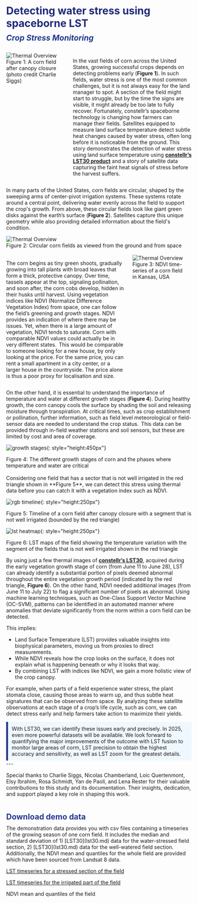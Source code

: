 <h1 <span style="color: #202A78;margin-bottom: 5px;">Detecting water stress using spaceborne LST </span></h1>
<h2 style="margin-top: 10px; margin-bottom: 10px; color: #24398F;"><em>Crop Stress Monitoring</em></h2>

<br>

<div style="display: flex; align-items: flex-start; justify-content: flex-start; gap: 20px;">
<div style="flex: 1;">
    <img src="https://public-data-213979744349.s3.eu-central-1.amazonaws.com/water-stress-story/corn.jpg" alt="Thermal Overview" style="max-width: 400px; height: auto;">
    <figcaption>Figure 1: A corn field after canopy closure <br> (photo credit Charlie Siggs)</figcaption>
</div>
<div style="flex: 2;">
    <p>
    In the vast fields of corn across the United States, growing successful crops depends on detecting problems early (<strong>Figure 1</strong>). In such fields, water stress is one of the most common challenges, but it is not always easy for the land manager to spot. A section of the field might start to struggle, but by the time the signs are visible, it might already be too late to fully recover. Fortunately, constellr’s spaceborne technology is changing how farmers can manage their fields. Satellites equipped to measure land surface temperature detect subtle heat changes caused by water stress, often long before it is noticeable from the ground. This story demonstrates the detection of water stress using land surface temperature using <a href="lst30.md"><strong>constellr’s LST30 product</strong></a>  and a story of satellite data capturing the faint heat signals of stress before the harvest suffers. 
    </p>
</div>
</div>  

In many parts of the United States, corn fields are circular, shaped by the sweeping arms of center-pivot irrigation systems. These systems rotate around a central point, delivering water evenly across the field to support the crop's growth. From above, these circular fields look like giant green disks against the earth’s surface (**Figure 2**). Satellites capture this unique geometry while also providing detailed information about the field's condition.  

<div>
    <img src="https://public-data-213979744349.s3.eu-central-1.amazonaws.com/water-stress-story/circular-corn-field.jpg" alt="Thermal Overview" style="max-width: 600px; height: auto;">
    <figcaption style="white-space: nowrap;">Figure 2: Circular corn fields as viewed from the ground and from space </figcaption>
</div>

<br>
<div style="display: flex; align-items: flex-start; justify-content: flex-start; gap: 20px;">
<div style="flex: 2;">
    <p>
    The corn begins as tiny green shoots, gradually growing into tall plants with broad leaves that form a thick, protective canopy. Over time, tassels appear at the top, signaling pollination, and soon after, the corn cobs develop, hidden in their husks until harvest. Using vegetation indices like NDVI (Normalize Difference Vegetation Index) from space, one can follow the field’s greening and growth stages. NDVI provides an indication of where there may be issues. Yet, when there is a large amount of vegetation, NDVI tends to saturate. Corn with comparable NDVI values could actually be in very different states.  This would be comparable to someone looking for a new house, by only looking at the price. For the same price, you can rent a small apartment in a city center, or a larger house in the countryside. The price alone is thus a poor proxy for localisation and size. 
    </p>
</div>
<div style="flex: 1;">
    <img src="https://public-data-213979744349.s3.eu-central-1.amazonaws.com/water-stress-story/NDVI-time-series.png" alt="Thermal Overview" style="max-width: 400px; height: auto;">
    <figcaption>Figure 3: NDVI time-series of a corn field <br> in Kansas, USA</figcaption>
</div>
</div> 

On the other hand, it is essential to understand the importance of temperature and water at different growth stages (**Figure 4**). During healthy growth, the corn canopy cools the surface by shading the soil and releasing moisture through transpiration. At critical times, such as crop establishment or pollination, further information, such as field level meteorological or field-sensor data are needed to understand the crop status.  This data can be provided through in-field weather stations and soil sensors, but these are limited by cost and area of coverage. 

![growth stages](https://public-data-213979744349.s3.eu-central-1.amazonaws.com/water-stress-story/growth-stages.png){: style="height:450px"}
<figcaption>Figure 4: The different growth stages of corn and the phases where temperature and water are critical </figcaption>

<br>
Considering one field that has a sector that is not well irrigated in the red triangle shown in **Figure 5**, we can detect this stress using thermal data before you can catch it with a vegetation index such as NDVI. 

![rgb timeline](https://public-data-213979744349.s3.eu-central-1.amazonaws.com/water-stress-story/RGB-TS2.png){: style="height:250px"}
<figcaption> Figure 5: Timeline of a corn field after canopy closure with a segment that is not well irrigated (bounded by the red triangle) </figcaption>

![lst heatmap](https://public-data-213979744349.s3.eu-central-1.amazonaws.com/water-stress-story/water-stress-lst.png){: style="height:250px"}
<figcaption> Figure 6: LST maps of the field showing the temperature variation with the segment of the fields that is not well irrigated shown in the red triangle </figcaption>

By using just a few thermal images of [**constellr’s LST30**](lst30.md), acquired during the early vegetation growth stage of corn (from June 11 to June 28), LST can already identify a substantial portion of pixels deemed abnormal throughout the entire vegetation growth period (indicated by the red triangle, **Figure 6**). On the other hand, NDVI needed additional images (from June 11 to July 22) to flag a significant number of pixels as abnormal. Using machine learning techniques, such as One-Class Support Vector Machine (OC-SVM), patterns can be identified in an automated manner where anomalies that deviate significantly from the norm within a corn field can be detected.  

This implies:

- Land Surface Temperature (LST) provides valuable insights into biophysical parameters, moving us from proxies to direct measurements. 
- While NDVI reveals how the crop looks on the surface, it does not explain what is happening beneath or why it looks that way. 
- By combining LST with indices like NDVI, we gain a more holistic view of the crop canopy. 

For example, when parts of a field experience water stress, the plant stomata close, causing those areas to warm up, and thus subtle heat signatures that can be observed from space. By analyzing these satellite observations at each stage of a crop’s life cycle, such as corn, we can detect stress early and help farmers take action to maximize their yields.  

<div style="background-color: #f0f8ff; padding: 10px; border-left: 5px solid #24398F;">
  With LST30, we can identify these issues early and precisely. In 2025, even more powerful datasets will be available. We look forward to quantifying the major improvements of the outcome with LST fusion to monitor large areas of corm, LST precision to obtain the highest accuracy and sensitivity, as well as LST zoom for the greatest details.
</div>
---

Special thanks to Charlie Siggs, Nicolas Chamberland, Loic Quertenmont, Elsy Ibrahim, Rosa Schmidt, Yan de Paoli, and Lena Rester for their valuable contributions to this study and its documentation. Their insights, dedication, and support played a key role in shaping this work.  

<br>
<h2 style="margin-top: 10px; margin-bottom: 10px; color: #24398F;">Download demo data</h2>
The demonstration data provides you with csv files containing a timeseries of the growing season of one corn field. It includes the median and standard deviation of 1) [LST30](lst30.md) data for the water-stressed field section, 2) [LST30](lst30.md) data for the well-watered field section. Additionally, the NDVI mean and quantiles for the whole field are provided which have been sourced from Landsat 8 data. 

[LST timeseries for a stressed section of the field](https://public-data-213979744349.s3.eu-central-1.amazonaws.com/water-stress-story/Water_sressed_.corn_LST+(1).csv) 

[LST timeseries for the irrigated part of the field](https://public-data-213979744349.s3.eu-central-1.amazonaws.com/water-stress-story/Well_irrigated_corn_LST+(1).csv)  

NDVI mean and quantiles of the field  